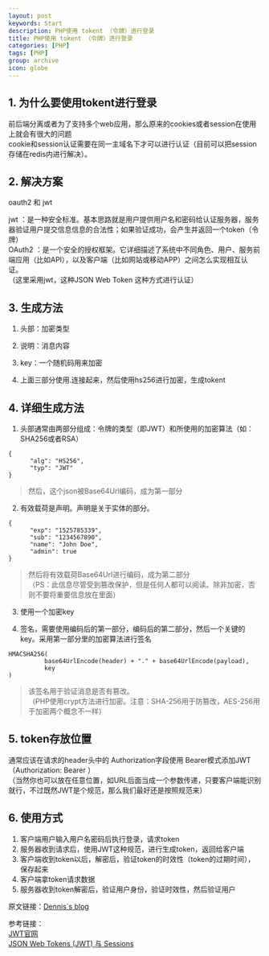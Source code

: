 ```yaml
---
layout: post
keywords: Start
description: PHP使用 tokent （令牌）进行登录
title: PHP使用 tokent （令牌）进行登录
categories: [PHP]
tags: [PHP]
group: archive
icon: globe
---
```




## 1. 为什么要使用tokent进行登录  

前后端分离或者为了支持多个web应用，那么原来的cookies或者session在使用上就会有很大的问题  
cookie和session认证需要在同一主域名下才可以进行认证（目前可以把session存储在redis内进行解决）。  


## 2. 解决方案  

  oauth2 和 jwt   
  
  jwt ：是一种安全标准。基本思路就是用户提供用户名和密码给认证服务器，服务器验证用户提交信息信息的合法性；如果验证成功，会产生并返回一个token（令牌）  
  OAuth2 ：是一个安全的授权框架。它详细描述了系统中不同角色、用户、服务前端应用（比如API），以及客户端（比如网站或移动APP）之间怎么实现相互认证。  
 （这里采用jwt，这种JSON Web Token 这种方式进行认证）
        
## 3. 生成方法

   1.  头部：加密类型  
    
   2.  说明：消息内容 
     
   3. key：一个随机码用来加密  
    
   4.  上面三部分使用.连接起来，然后使用hs256进行加密，生成tokent  
    
    
## 4. 详细生成方法
    
   1.  头部通常由两部分组成：令牌的类型（即JWT）和所使用的加密算法（如：SHA256或者RSA）  
        
    {
          "alg": "HS256",
          "typ": "JWT"
    }
    
   >然后，这个json被Base64Url编码，成为第一部分
    
    
   2. 有效载荷是声明。声明是关于实体的部分。  
    
    {
          "exp": "1525785339",
          "sub": "1234567890",
          "name": "John Doe",
          "admin": true
    }
        
   >然后将有效载荷Base64Url进行编码，成为第二部分  
    （PS：此信息尽管受到篡改保护，但是任何人都可以阅读。除非加密，否则不要将重要信息放在里面）  
    
   3. 使用一个加密key  
    
   4. 签名，需要使用编码后的第一部分，编码后的第二部分，然后一个关键的key。采用第一部分里的加密算法进行签名  

    HMACSHA256(
              base64UrlEncode(header) + "." + base64UrlEncode(payload),
              key
    )
      
      
   >该签名用于验证消息是否有篡改。  
    （PHP使用crypt方法进行加密。注意：SHA-256用于防篡改，AES-256用于加密两个概念不一样）  
    
 
## 5. token存放位置

   通常应该在请求的header头中的 Authorization字段使用 Bearer模式添加JWT（Authorization: Bearer <token>）  
    （当然你也可以放在任意位置，如URL后面当成一个参数传递，只要客户端能识别就行，不过既然JWT是个规范，那么我们最好还是按照规范来）

## 6. 使用方式
    
   1. 客户端用户输入用户名密码后执行登录，请求token  
   2. 服务器收到请求后，使用JWT这种规范，进行生成token，返回给客户端  
   3. 客户端收到token以后，解密后，验证token的时效性（token的过期时间），保存起来  
   4. 客户端拿token请求数据  
   5. 服务器收到token解密后，验证用户身份，验证时效性，然后验证用户
   
   
    

原文链接：[Dennis`s blog](http://ukagaka.github.io/php/2018/05/08/JWT.html)  

参考链接：  
[JWT官网](https://jwt.io/introduction/)  
[JSON Web Tokens (JWT) 与 Sessions](http://www.qcyoung.com/2016/07/04/%E3%80%90%E8%AF%91%E3%80%91JSON%20Web%20Tokens%20(JWT)%20%E4%B8%8E%20Sessions/#code-alg-code-suan-fa)  

